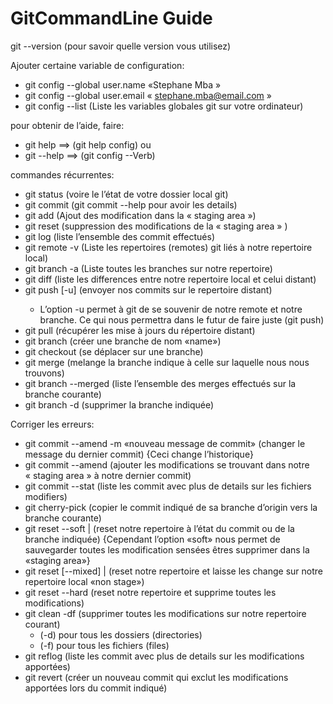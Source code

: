 # GitCommandLine Guide

git --version (pour savoir quelle version vous utilisez)

Ajouter certaine variable de configuration:
- git config --global user.name «Stephane Mba »
- git config --global user.email « stephane.mba@email.com »
- git config --list (Liste les variables globales git sur votre ordinateur)

pour obtenir de l’aide, faire:
- git help <Verb> ==> (git help config) ou
- git <Verb> --help ==> (git config --Verb)

commandes récurrentes:
- git status (voire le l’état de votre dossier local git)
- git commit (git commit --help pour avoir les details)
- git add (Ajout des modification dans la « staging area »)
- git reset (suppression des modifications de la « staging area » )
- git log (liste l’ensemble des commit effectués)
- git remote -v (Liste les repertoires (remotes) git liés à notre repertoire local)
- git branch -a (Liste toutes les branches sur notre repertoire)
-  git diff (liste les differences entre notre repertoire local et celui distant)
- git push [-u] <remote> <branche> (envoyer nos commits sur le repertoire distant)
    - L’option -u permet à git de se souvenir de notre remote et notre branche. Ce qui nous permettra dans le futur de faire juste (git push)
- git pull <remote> <branche> (récupérer les mise à jours du répertoire distant)
- git branch <name> (créer une branche de nom «name»)
- git checkout <nom de la branche> (se déplacer sur une branche)
- git merge <branche a merge> (melange la branche indique à celle sur laquelle nous nous trouvons)
- git branch --merged (liste l’ensemble des merges effectués sur la branche courante)
- git branch -d <nom de la branche> (supprimer la branche indiquée)

Corriger les erreurs:
- git commit --amend -m «nouveau message de commit» (changer le message du dernier commit) {Ceci change l’historique}
- git commit --amend (ajouter les modifications se trouvant dans notre « staging area » à notre dernier commit)
- git commit --stat (liste les commit avec plus de details sur les fichiers modifiers)
- git cherry-pick <commit hash> (copier le commit indiqué de sa branche d’origin vers la branche courante)
- git reset --soft <commit hash> | <branche> (reset notre repertoire à l’état du commit ou de la branche indiquée) {Cependant l’option «soft» nous permet de sauvegarder toutes les modification sensées êtres supprimer dans la «staging area»}
- git reset [--mixed] <commit> | <branche> (reset notre repertoire et laisse les change sur notre repertoire local «non stage»)
- git reset --hard <commit hash> <branche> (reset notre repertoire et supprime toutes les modifications)
- git clean -df (supprimer toutes les modifications sur notre repertoire courant)
    - (-d) pour tous les dossiers (directories)
    - (-f) pour tous les fichiers (files)
- git reflog (liste les commit avec plus de details sur les modifications apportées)
- git revert <commit hash> (créer un nouveau commit qui exclut les modifications apportées lors du commit indiqué)
